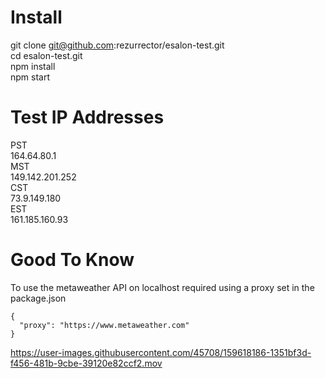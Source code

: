 # Install 
git clone git@github.com:rezurrector/esalon-test.git   
cd esalon-test.git   
npm install   
npm start    

# Test IP Addresses
PST   
164.64.80.1   
MST      
149.142.201.252   
CST   
73.9.149.180   
EST   
161.185.160.93

# Good To Know
To use the metaweather API on localhost required using a proxy set in the package.json
```
{
  "proxy": "https://www.metaweather.com"
}
```


https://user-images.githubusercontent.com/45708/159618186-1351bf3d-f456-481b-9cbe-39120e82ccf2.mov

